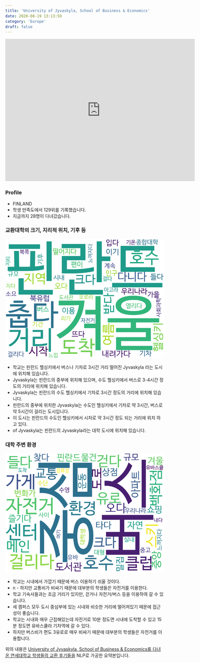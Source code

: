```yaml
---
title: 'University of Jyvaskyla, School of Business & Economics'
date: 2020-08-19 13:13:59
category: 'Europe'
draft: false
---
```


<iframe
width="600"
height="450"
frameborder="0" style="border:0"
src="https://www.google.com/maps/embed/v1/place?key=AIzaSyC9e1AME-pVmWC4hBpFdu5S4dKzyepa3HQ&q=University+of+Jyvaskyla,+School+of+Business+&+Economics&center=62.2365317,25.731633600000002&zoom=14" allowfullscreen>
</iframe>

### Profile

* FINLAND
* 학생 만족도에서 129위를 기록했습니다.
* 지금까지 28명이 다녀갔습니다. 

### 교환대학의 크기, 지리적 위치, 기후 등

![gen_info-WordCloud](../univ_wordclouds_okt/gen_info/FI000009_gen_info_okt.png)

* 학교는 핀란드 헬싱키에서 버스나 기차로 3시간 거리 떨어진 Jyvaskyla 라는 도시에 위치해 있습니다.
* Jyvaskyla는 핀란드의 중부에 위치해 있으며, 수도 헬싱키에서 버스로 3-4시간 정도의 거리에 위치해 있습니다.
* Jyvaskyla는 핀란드의 수도 헬싱키에서 기차로 3시간 정도의 거리에 위치해 있습니다.
* 핀란드의 중부에 위치한 Jyvaskyla는 수도인 헬싱키에서 기차로 약 3시간, 버스로 약 5시간이 걸리는 도시입니다.
* 이 도시는 핀란드의 수도인 헬싱키에서 시차로 약 3시간 정도 되는 거리에 위치 하고 있다.
* of Jyvaskyla는 핀란드의 Jyvaskyla라는 대학 도시에 위치해 있습니다.


### 대학 주변 환경

![env_info-WordCloud](../univ_wordclouds_okt/env_info/FI000009_env_info_okt.png)

* 학교는 시내에서 가깝기 때문에 버스 이용하기 쉬울 것이다.
* n - 하지만 교통비가 비싸기 때문에 대부분의 학생들은 자전거를 이용한다.
* 학교 기숙사들과는 조금 거리가 있지만, 걷거나 자전거/버스 등을 이용하여 갈 수 있습니다.
* 세 캠퍼스 모두 도시 중심부에 있는 시내와 비슷한 거리에 떨어져있기 때문에 접근성이 좋습니다.
* 학교는 시내와 매우 근접해있는데 자전거로 10분 정도면 시내에 도착할 수 있고 15분 정도면 유바스큘라 기차역에 갈 수 있다.
* 하지만 버스비가 편도 3유로로 매우 비싸기 때문에 대부분의 학생들은 자전거를 이용합니다.


위의 내용은 [University of Jyvaskyla, School of Business & Economics를 다녀온 연세대학교 학생들의 교환 후기들을](http://oia.yonsei.ac.kr/partner/expReport.asp?ucode=FI000009&bgbn=A) NLP로 가공한 요약본입니다. 
